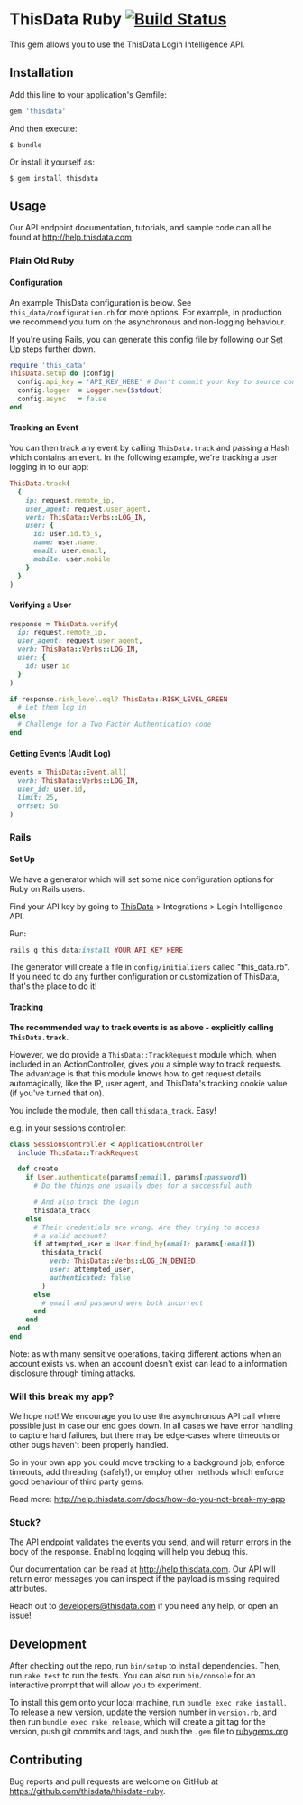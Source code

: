# ThisData Ruby [![Build Status](https://travis-ci.org/thisdata/thisdata-ruby.png?branch=master)](https://travis-ci.org/thisdata/thisdata-ruby)

This gem allows you to use the ThisData Login Intelligence API.

## Installation

Add this line to your application's Gemfile:

```ruby
gem 'thisdata'
```

And then execute:

    $ bundle

Or install it yourself as:

    $ gem install thisdata

## Usage

Our API endpoint documentation, tutorials, and sample code can all be found at
http://help.thisdata.com

### Plain Old Ruby

#### Configuration

An example ThisData configuration is below. See `this_data/configuration.rb` for
more options. For example, in production we recommend you turn on
 the asynchronous and non-logging behaviour.

If you're using Rails, you can generate this config file by following our
[Set Up](#set-up) steps further down.


```ruby
require 'this_data'
ThisData.setup do |config|
  config.api_key = 'API_KEY_HERE' # Don't commit your key to source control!
  config.logger  = Logger.new($stdout)
  config.async   = false
end
```

#### Tracking an Event

You can then track any event by calling `ThisData.track` and passing a Hash which
contains an event. In the following example, we're tracking a user logging in
to our app:

```ruby
ThisData.track(
  {
    ip: request.remote_ip,
    user_agent: request.user_agent,
    verb: ThisData::Verbs::LOG_IN,
    user: {
      id: user.id.to_s,
      name: user.name,
      email: user.email,
      mobile: user.mobile
    }
  }
)
```

#### Verifying a User

```ruby
response = ThisData.verify(
  ip: request.remote_ip,
  user_agent: request.user_agent,
  verb: ThisData::Verbs::LOG_IN,
  user: {
    id: user.id
  }
)

if response.risk_level.eql? ThisData::RISK_LEVEL_GREEN
  # Let them log in
else
  # Challenge for a Two Factor Authentication code
end
```


#### Getting Events (Audit Log)

```ruby
events = ThisData::Event.all(
  verb: ThisData::Verbs::LOG_IN,
  user_id: user.id,
  limit: 25,
  offset: 50
)
```

### Rails

#### Set Up

We have a generator which will set some nice configuration options for Ruby on
Rails users.

Find your API key by going to [ThisData](https://thisdata.com) >
  Integrations > Login Intelligence API.

Run:

```ruby
rails g this_data:install YOUR_API_KEY_HERE
```

The generator will create a file in `config/initializers` called "this_data.rb".
If you need to do any further configuration or customization of ThisData,
that's the place to do it!

#### Tracking

**The recommended way to track events is as above - explicitly calling
`ThisData.track`.**

However, we do provide a `ThisData::TrackRequest` module which, when included in
an ActionController, gives you a simple way to track requests. The advantage
is that this module knows how to get request details automagically, like the IP,
user agent, and ThisData's tracking cookie value (if you've turned that on).

You include the module, then call `thisdata_track`. Easy!

e.g. in your sessions controller:

```ruby
class SessionsController < ApplicationController
  include ThisData::TrackRequest

  def create
    if User.authenticate(params[:email], params[:password])
      # Do the things one usually does for a successful auth

      # And also track the login
      thisdata_track
    else
      # Their credentials are wrong. Are they trying to access
      # a valid account?
      if attempted_user = User.find_by(email: params[:email])
        thisdata_track(
          verb: ThisData::Verbs::LOG_IN_DENIED,
          user: attempted_user,
          authenticated: false
        )
      else
        # email and password were both incorrect
      end
    end
  end
end
```

Note: as with many sensitive operations, taking different actions when an
account exists vs. when an account doesn't exist can lead to a information
disclosure through timing attacks.


### Will this break my app?

We hope not! We encourage you to use the asynchronous API call where possible
just in case our end goes down. In all cases we have error handling to capture
hard failures, but there may be edge-cases where timeouts or other bugs haven't
been properly handled.

So in your own app you could move tracking to a background job, enforce timeouts,
add threading (safely!), or employ other methods which enforce good behaviour of
third party gems.

Read more: http://help.thisdata.com/docs/how-do-you-not-break-my-app


### Stuck?

The API endpoint validates the events you send, and will return errors in the
body of the response. Enabling logging will help you debug this.

Our documentation can be read at http://help.thisdata.com. Our API will return
error messages you can inspect if the payload is missing required attributes.

Reach out to developers@thisdata.com if you need any help, or open an issue!

## Development

After checking out the repo, run `bin/setup` to install dependencies. Then, run `rake test` to run the tests. You can also run `bin/console` for an interactive prompt that will allow you to experiment.

To install this gem onto your local machine, run `bundle exec rake install`. To release a new version, update the version number in `version.rb`, and then run `bundle exec rake release`, which will create a git tag for the version, push git commits and tags, and push the `.gem` file to [rubygems.org](https://rubygems.org).

## Contributing

Bug reports and pull requests are welcome on GitHub at https://github.com/thisdata/thisdata-ruby.
